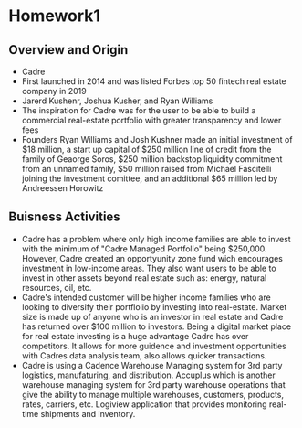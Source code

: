 # Homework1

## Overview and Origin

* Cadre
* First launched in 2014 and was listed Forbes top 50 fintech real estate company in 2019
* Jarerd Kushenr, Joshua Kusher, and Ryan Williams
* The inspiration for Cadre was for the user to be able to build a commercial real-estate portfolio with greater transparency and lower fees
* Founders Ryan Williams and Josh Kushner made an initial investment of $18 million, a start up capital of $250 million line of credit from the family of Geaorge Soros, $250 million backstop liquidity commitment from an unnamed family, $50 million raised from Michael Fascitelli joining the investment comittee, and an additional $65 million led by Andreessen Horowitz

## Buisness Activities
* Cadre has a problem where only high income families are able to invest with the minimum of "Cadre Managed Portfolio" being $250,000. However, Cadre created an opportyunity zone fund wich encourages investment in low-income areas. They also want users to be able to invest in other assets beyond real estate such as: energy, natural resources, oil, etc.  
* Cadre's intended customer will be higher income families who are looking to diversify their portflolio by investing into real-estate. Market size is made up of anyone who is an investor in real estate and Cadre has returned over $100 million to investors. Being a digital market place for real estate investing is a huge advantage Cadre has over competitors. It allows for more guidence and investment opportunities with Cadres data analysis team, also allows quicker transactions. 
*  Cadre is using a Cadence Warehouse Managing system for 3rd party logistics, manufaturing, and distribution. Accuplus which is another warehouse managing system for 3rd party warehouse operations that give the ability to manage multiple warehouses, customers, products, rates, carriers, etc. Logiview application that provides monitoring real-time shipments and inventory. 

